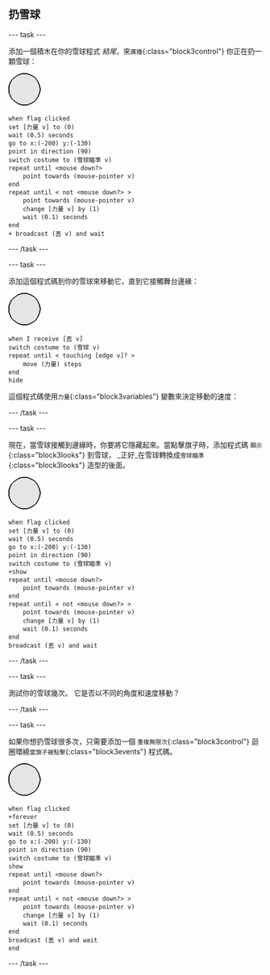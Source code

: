 ## 扔雪球

--- task ---

添加一個積木在你的雪球程式 _結尾_，來`廣播`{:class="block3control"} 你正在扔一顆雪球：

![雪球角色](images/snowball-sprite.png)

```blocks3
when flag clicked
set [力量 v] to (0)
wait (0.5) seconds
go to x:(-200) y:(-130)
point in direction (90)
switch costume to (雪球瞄準 v)
repeat until <mouse down?>
    point towards (mouse-pointer v)
end
repeat until < not <mouse down?> >
    point towards (mouse-pointer v)
    change [力量 v] by (1)
    wait (0.1) seconds
end
+ broadcast (丟 v) and wait
```

--- /task ---

--- task ---

添加這個程式碼到你的雪球來移動它，直到它接觸舞台邊緣：

![雪球角色](images/snowball-sprite.png)

```blocks3
when I receive [丟 v]
switch costume to (雪球 v)
repeat until < touching [edge v]? >
    move (力量) steps
end
hide
```

這個程式碼使用`力量`{:class="block3variables"} 變數來決定移動的速度：

--- /task ---

--- task ---

現在，當雪球接觸到邊緣時，你要將它隱藏起來。當點擊旗子時，添加程式碼 `顯示`{:class="block3looks"} 到雪球， _正好_在雪球轉換成`雪球瞄準`{:class="block3looks"} 造型的後面。

![雪球角色](images/snowball-sprite.png)

```blocks3
when flag clicked
set [力量 v] to (0)
wait (0.5) seconds
go to x:(-200) y:(-130)
point in direction (90)
switch costume to (雪球瞄準 v)
+show
repeat until <mouse down?>
    point towards (mouse-pointer v)
end
repeat until < not <mouse down?> >
    point towards (mouse-pointer v)
    change [力量 v] by (1)
    wait (0.1) seconds
end
broadcast (丟 v) and wait
```

--- /task ---

--- task ---

測試你的雪球幾次。 它是否以不同的角度和速度移動？

--- /task ---

--- task ---

如果你想扔雪球很多次，只需要添加一個 `重複無限次`{:class="block3control"} 迴圈環繞`當旗子被點擊`{:class="block3events"} 程式碼。

![雪球角色](images/snowball-sprite.png)

```blocks3
when flag clicked
+forever
set [力量 v] to (0)
wait (0.5) seconds
go to x:(-200) y:(-130)
point in direction (90)
switch costume to (雪球瞄準 v)
show
repeat until <mouse down?>
    point towards (mouse-pointer v)
end
repeat until < not <mouse down?> >
    point towards (mouse-pointer v)
    change [力量 v] by (1)
    wait (0.1) seconds
end
broadcast (丟 v) and wait
end
```

--- /task ---
